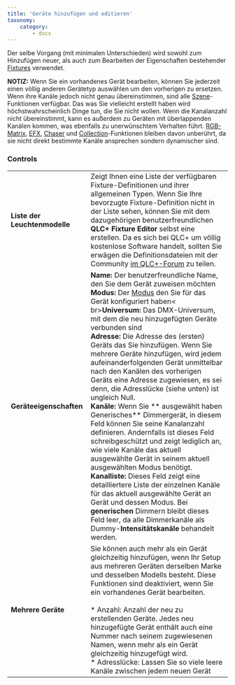 ```yaml
---
title: 'Geräte hinzufügen und editieren'
taxonomy:
    category:
        - docs
---
```


Der selbe Vorgang (mit minimalen Unterschieden) wird sowohl zum Hinzufügen neuer, als auch zum Bearbeiten der Eigenschaften bestehender [Fixtures](/basics/glossary-and-concepts#fixtures) verwendet.

**NOTIZ:** Wenn Sie ein vorhandenes Gerät bearbeiten, können Sie jederzeit einen völlig anderen Gerätetyp auswählen um den vorherigen zu ersetzen. Wenn ihre Kanäle jedoch nicht genau übereinstimmen, sind alle [Szene](/basics/glossary-and-concepts#scene)-Funktionen verfügbar. Das was Sie vielleicht erstellt haben wird höchstwahrscheinlich Dinge tun, die Sie nicht wollen. Wenn die Kanalanzahl nicht übereinstimmt, kann es außerdem zu Geräten mit überlappenden Kanälen kommen, was ebenfalls zu unerwünschtem Verhalten führt. [RGB-Matrix](/basics/glossary-and-concepts#rgb-matrix), [EFX](/basics/glossary-and-concepts#efx), [Chaser](/basics/glossary-and-concepts#chaser) und [Collection](/basics/glossary-and-concepts#collection)-Funktionen bleiben davon unberührt, da sie nicht direkt bestimmte Kanäle ansprechen sondern dynamischer sind.

### Controls

|     |     |
| --- | --- |
| **Liste der Leuchtenmodelle** | Zeigt Ihnen eine Liste der verfügbaren Fixture-Definitionen und ihrer allgemeinen Typen. Wenn Sie Ihre bevorzugte Fixture-Definition nicht in der Liste sehen, können Sie mit dem dazugehörigen benutzerfreundlichen **QLC+ Fixture Editor** selbst eine erstellen. Da es sich bei QLC+ um völlig kostenlose Software handelt, sollten Sie erwägen die Definitionsdateien mit der Community [im QLC+-Forum](https://www.qlcplus.org/forum/viewforum.php?f=3) zu teilen. |
| **Geräteeigenschaften** | **Name:** Der benutzerfreundliche Name, den Sie dem Gerät zuweisen möchten<br>**Modus:** Der [Modus](/basics/glossary-and-concepts#fixture-mode) den Sie für das Gerät konfiguriert haben< br>**Universum:** Das DMX-Universum, mit dem die neu hinzugefügten Geräte verbunden sind<br>**Adresse:** Die Adresse des (ersten) Geräts das Sie hinzufügen. Wenn Sie mehrere Geräte hinzufügen, wird jedem aufeinanderfolgenden Gerät unmittelbar nach den Kanälen des vorherigen Geräts eine Adresse zugewiesen, es sei denn, die Adresslücke (siehe unten) ist ungleich Null.<br>**Kanäle:** Wenn Sie ** ausgewählt haben Generisches** Dimmergerät, in diesem Feld können Sie seine Kanalanzahl definieren. Andernfalls ist dieses Feld schreibgeschützt und zeigt lediglich an, wie viele Kanäle das aktuell ausgewählte Gerät in seinem aktuell ausgewählten Modus benötigt.<br>**Kanalliste:** Dieses Feld zeigt eine detailliertere Liste der einzelnen Kanäle für das aktuell ausgewählte Gerät an Gerät und dessen Modus. Bei **generischen** Dimmern bleibt dieses Feld leer, da alle Dimmerkanäle als Dummy-**Intensitätskanäle** behandelt werden. |
| **Mehrere Geräte** | Sie können auch mehr als ein Gerät gleichzeitig hinzufügen, wenn Ihr Setup aus mehreren Geräten derselben Marke und desselben Modells besteht. Diese Funktionen sind deaktiviert, wenn Sie ein vorhandenes Gerät bearbeiten.<br><br>* Anzahl: Anzahl der neu zu erstellenden Geräte. Jedes neu hinzugefügte Gerät enthält auch eine Nummer nach seinem zugewiesenen Namen, wenn mehr als ein Gerät gleichzeitig hinzugefügt wird.<br>* Adresslücke: Lassen Sie so viele leere Kanäle zwischen jedem neuen Gerät |
